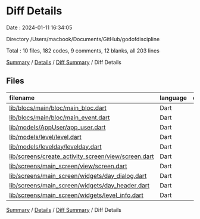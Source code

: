 # Diff Details

Date : 2024-01-11 16:34:05

Directory /Users/macbook/Documents/GitHub/godofdiscipline

Total : 10 files,  182 codes, 9 comments, 12 blanks, all 203 lines

[Summary](results.md) / [Details](details.md) / [Diff Summary](diff.md) / Diff Details

## Files
| filename | language | code | comment | blank | total |
| :--- | :--- | ---: | ---: | ---: | ---: |
| [lib/blocs/main/bloc/main_bloc.dart](/lib/blocs/main/bloc/main_bloc.dart) | Dart | 2 | 0 | 0 | 2 |
| [lib/blocs/main/bloc/main_event.dart](/lib/blocs/main/bloc/main_event.dart) | Dart | 4 | 0 | 0 | 4 |
| [lib/models/AppUser/app_user.dart](/lib/models/AppUser/app_user.dart) | Dart | 22 | 0 | 2 | 24 |
| [lib/models/level/level.dart](/lib/models/level/level.dart) | Dart | 45 | 0 | 5 | 50 |
| [lib/models/levelday/levelday.dart](/lib/models/levelday/levelday.dart) | Dart | 15 | 0 | 1 | 16 |
| [lib/screens/create_activity_screen/view/screen.dart](/lib/screens/create_activity_screen/view/screen.dart) | Dart | -9 | 9 | 0 | 0 |
| [lib/screens/main_screen/view/screen.dart](/lib/screens/main_screen/view/screen.dart) | Dart | 12 | 0 | 1 | 13 |
| [lib/screens/main_screen/widgets/day_dialog.dart](/lib/screens/main_screen/widgets/day_dialog.dart) | Dart | 87 | 0 | 3 | 90 |
| [lib/screens/main_screen/widgets/day_header.dart](/lib/screens/main_screen/widgets/day_header.dart) | Dart | 12 | 0 | 0 | 12 |
| [lib/screens/main_screen/widgets/level_info.dart](/lib/screens/main_screen/widgets/level_info.dart) | Dart | -8 | 0 | 0 | -8 |

[Summary](results.md) / [Details](details.md) / [Diff Summary](diff.md) / Diff Details